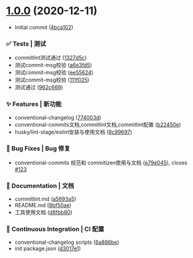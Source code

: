 # [1.0.0](https://github.com/qinzhiwei1993/fontend-standard-workflow/compare/4bca102094ae6865d1dbd7b825fae4572cb9fdd7...v1.0.0) (2020-12-11)


* Initial commit ([4bca102](https://github.com/qinzhiwei1993/fontend-standard-workflow/commit/4bca102094ae6865d1dbd7b825fae4572cb9fdd7))


### ✅ Tests | 测试

* commitlint测试通过 ([1327d5c](https://github.com/qinzhiwei1993/fontend-standard-workflow/commit/1327d5c61722cef953ed6e379317834f13e2c94a))
* 测试commit-msg校验 ([a6e3fd5](https://github.com/qinzhiwei1993/fontend-standard-workflow/commit/a6e3fd55ac7f3cb00e195963fce2aa4f7a038a71))
* 测试commit-msg校验 ([ee55624](https://github.com/qinzhiwei1993/fontend-standard-workflow/commit/ee556246c8a320e65618bf1c0d88284b2961afa2))
* 测试commit-msg校验 ([111f025](https://github.com/qinzhiwei1993/fontend-standard-workflow/commit/111f0253571c35bc2d8faa59817b7b73d4d7733b))
* 测试通过 ([962c669](https://github.com/qinzhiwei1993/fontend-standard-workflow/commit/962c669bdaa79b17257e0acff4bceb75d556ed05))


### ✨ Features | 新功能

* conventional-changelog ([774003d](https://github.com/qinzhiwei1993/fontend-standard-workflow/commit/774003de21db385b9265bcff5bdcdd3479260497))
* conventional-commits文档,commitlint文档,commitlint配置 ([b22450e](https://github.com/qinzhiwei1993/fontend-standard-workflow/commit/b22450ebec58095c99dc7512138d231ba2ed5feb))
* husky/lint-stage/eslint安装与使用文档 ([9c99697](https://github.com/qinzhiwei1993/fontend-standard-workflow/commit/9c99697f86891cd9e8aee2203ee30f83bdf495ec))


### 🐛 Bug Fixes | Bug 修复

* conventional-commits 规范和 commitizen使用与文档 ([e79e045](https://github.com/qinzhiwei1993/fontend-standard-workflow/commit/e79e045c0daa96c12d6c23102f12b36b6efc53cf)), closes [#123](https://github.com/qinzhiwei1993/fontend-standard-workflow/issues/123)


### 📝 Documentation | 文档

* commitlint.md ([a5693a5](https://github.com/qinzhiwei1993/fontend-standard-workflow/commit/a5693a5a0c07d1fcf1867889a7312bef9d5e3cb9))
* README.md ([9bf50ae](https://github.com/qinzhiwei1993/fontend-standard-workflow/commit/9bf50ae4d41b366d03dc0b8f67e73372c7db23f8))
* 工具使用文档 ([d8fbb80](https://github.com/qinzhiwei1993/fontend-standard-workflow/commit/d8fbb80899754dd4f5771420f28b86477e859f23))


### 🔧 Continuous Integration | CI 配置

* conventional-changelog scripts ([6a886be](https://github.com/qinzhiwei1993/fontend-standard-workflow/commit/6a886be7fe2e455b48eb4dfd063ccb9d00314148))
* init package.json ([d3017e1](https://github.com/qinzhiwei1993/fontend-standard-workflow/commit/d3017e1e341f5410c808292c764949fd4d36f774))



